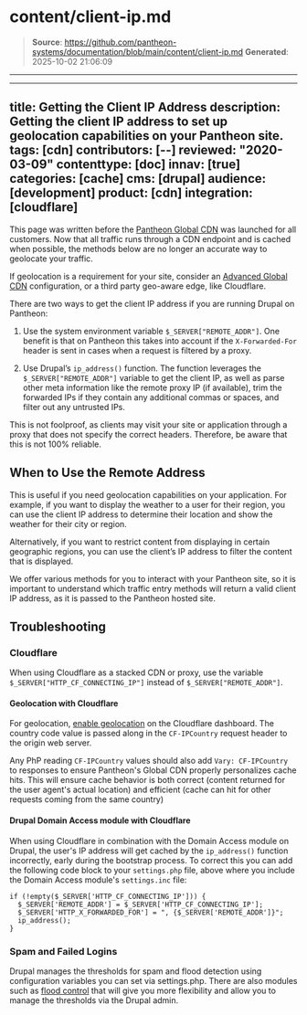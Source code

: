 # content/client-ip.md

> **Source**: https://github.com/pantheon-systems/documentation/blob/main/content/client-ip.md
> **Generated**: 2025-10-02 21:06:09

---

---
title: Getting the Client IP Address
description: Getting the client IP address to set up geolocation capabilities on your Pantheon site.
tags: [cdn]
contributors: [--]
reviewed: "2020-03-09"
contenttype: [doc]
innav: [true]
categories: [cache]
cms: [drupal]
audience: [development]
product: [cdn]
integration: [cloudflare]
---

<Alert title="Warning" type="danger">

This page was written before the [Pantheon Global CDN](/guides/global-cdn) was launched for all customers. Now that all traffic runs through a CDN endpoint and is cached when possible, the methods below are no longer an accurate way to geolocate your traffic.

If geolocation is a requirement for your site, consider an [Advanced Global CDN](/guides/professional-services/advanced-global-cdn) configuration, or a third party geo-aware edge, like Cloudflare.

</Alert>

There are two ways to get the client IP address if you are running Drupal on Pantheon:

1. Use the system environment variable `$_SERVER["REMOTE_ADDR"]`. One benefit is that on Pantheon this takes into account if the `X-Forwarded-For` header is sent in cases when a request is filtered by a proxy.

1. Use Drupal’s `ip_address()` function. The function leverages the `$_SERVER["REMOTE_ADDR"]` variable to get the client IP, as well as parse other meta information like the remote proxy IP (if available), trim the forwarded IPs if they contain any additional commas or spaces, and filter out any untrusted IPs.

<Alert title="Note" type="info">

This is not foolproof, as clients may visit your site or application through a proxy that does not specify the correct headers. Therefore, be aware that this is not 100% reliable.

</Alert>

## When to Use the Remote Address

This is useful if you need geolocation capabilities on your application. For example, if you want to display the weather to a user for their region, you can use the client IP address to determine their location and show the weather for their city or region.

Alternatively, if you want to restrict content from displaying in certain geographic regions, you can use the client’s IP address to filter the content that is displayed.

We offer various methods for you to interact with your Pantheon site, so it is important to understand which traffic entry methods will return a valid client IP address, as it is passed to the Pantheon hosted site.

## Troubleshooting

### Cloudflare

When using Cloudflare as a stacked CDN or proxy, use the variable `$_SERVER["HTTP_CF_CONNECTING_IP"]` instead of `$_SERVER["REMOTE_ADDR"]`. 

#### Geolocation with Cloudflare
For geolocation, [enable geolocation](https://support.cloudflare.com/hc/en-us/articles/200168236-Configuring-Cloudflare-IP-Geolocation) on the Cloudflare dashboard. The country code value is passed along in the `CF-IPCountry` request header to the origin web server.

Any PhP reading `CF-IPCountry` values should also add `Vary: CF-IPCountry` to responses to ensure Pantheon's Global CDN properly personalizes cache hits. This will ensure cache behavior is both correct (content returned for the user agent's actual location) and efficient (cache can hit for other requests coming from the same country)

#### Drupal Domain Access module with Cloudflare

When using Cloudflare in combination with the Domain Access module on Drupal, the user's IP address will get cached by the `ip_address()` function incorrectly, early during the bootstrap process. To correct this you can add the following code block to your `settings.php` file, above where you include the Domain Access module's `settings.inc` file:

```php:title=settings.php
if (!empty($_SERVER['HTTP_CF_CONNECTING_IP'])) {
  $_SERVER['REMOTE_ADDR'] = $_SERVER['HTTP_CF_CONNECTING_IP'];
  $_SERVER['HTTP_X_FORWARDED_FOR'] = ", {$_SERVER['REMOTE_ADDR']}";
  ip_address();
}
```

### Spam and Failed Logins

Drupal manages the thresholds for spam and flood detection using configuration variables you can set via settings.php. There are also modules such as [flood control](https://drupal.org/project/flood_control) that will give you more flexibility and allow you to manage the thresholds via the Drupal admin.
